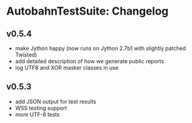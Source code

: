 # AutobahnTestSuite: Changelog

## v0.5.4
 * make Jython happy (now runs on Jython 2.7b1 with slightly patched Twisted)
 * add detailed description of how we generate public reports
 * log UTF8 and XOR masker classes in use

## v0.5.3
 * add JSON output for test results
 * WSS testing support
 * more UTF-8 tests


